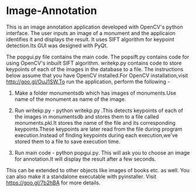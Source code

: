 # Image-Annotation
This is an image annotation application developed with OpenCV's python interface. The user inputs an image of a monument and the applicaion identifies it and displays the result. It uses SIFT algorithm for keypoint detection.Its GUI was designed with PyQt.
 
The popgui.py file contains the main code.
The popsift.py contains code for using OpenCV's inbuilt SIFT algorithm.
writekp.py contains code to store keypoints of each of the images in the database to a file.
The instructions below assume that you have OpenCV installed.For OpenCV installation,visit http://goo.gl/OuJ1SW.To run the application, perform the following -

1. Make a folder monumentsdb which has images of monuments.Use name of the monument as name of the image.

2. Run writekp.py - python writekp.py .This detects keypoints of each of the images in monumentsdb and stores them to a file called monuments.pkl.It stores the name of the file and its corresponding keypoints.These keypoints are later read from the file during program execution.Instead of finding keypoints during each execution,we've stored them to a file to save execution time.

3. Run main code - python popgui.py. This will ask you to choose an image for annotation.It will display the result after a few seconds.

This can be extended to other objects like images of books etc. as well.
You can also make it a standalone executable with pyinstaller. Visit https://goo.gl/7b2hBA for more details.



